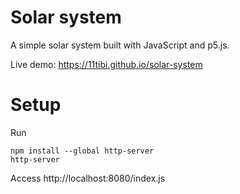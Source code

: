 # Solar system

A simple solar system built with JavaScript and p5.js.

Live demo: https://11tibi.github.io/solar-system

# Setup

Run

```
npm install --global http-server
http-server
```

Access http://localhost:8080/index.js 
